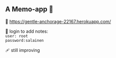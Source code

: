 ## A Memo-app 📅

🔗 https://gentle-anchorage-22167.herokuapp.com/

🧪 login to add notes:  </br>
    `user: root`   </br>
    `password:salainen`
  
🩹 still improving 
